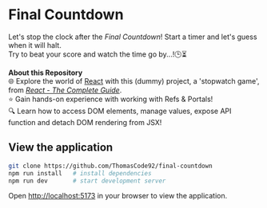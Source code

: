# Final Countdown

Let's stop the clock after the _Final Countdown_! Start a timer and let's guess when it will halt.<br />Try to beat your score and watch the time go by...!🕒⏳

**About this Repository**<br />
🌐 Explore the world of [React](https://react.dev/) with this (dummy) project, a 'stopwatch game', from _[React - The Complete Guide](https://www.udemy.com/course/react-the-complete-guide-incl-redux/)_.<br />
⭐ Gain hands-on experience with working with Refs & Portals!<br />
🔍 Learn how to access DOM elements, manage values, expose API function and detach DOM rendering from JSX!

## View the application

```bash
git clone https://github.com/ThomasCode92/final-countdown
npm run install   # install dependencies
npm run dev       # start development server
```

Open [http://localhost:5173](http://localhost:5173) in your browser to view the application.
